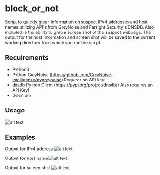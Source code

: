 # block_or_not
Script to quickly glean information on suspect IPv4 addresses and host names utilizing API's from GreyNoise and Farsight Security's DNSDB. Also included is the ability to grab a screen shot of the suspect webpage. The output for the host information and screen shot will be saved to the current working directory from which you ran the script. 

## Requirements
* Python3
* Python GreyNoise  (https://github.com/GreyNoise-Intelligence/pygreynoise) Requires an API Key!
* dnsdb Python Client  (https://pypi.org/project/dnsdb/) Also requires an API Key!
* Selenium

## Usage
![alt text](https://github.com/msec1203/block_or_not/blob/master/block_or_not.png)

## Examples
Output for IPv4 address
![alt text](https://github.com/msec1203/block_or_not/blob/master/block_or_not_ip.png)

Output for host name
![alt text](https://github.com/msec1203/block_or_not/blob/master/block_or_not_host.png)

Output for screen shot
![alt text](https://github.com/msec1203/block_or_not/blob/master/block_or_not_screen.png)
